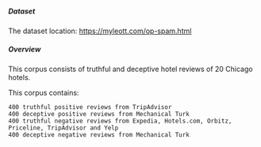 ##### Dataset
The dataset location: https://myleott.com/op-spam.html

##### Overview

This corpus consists of truthful and deceptive hotel reviews of 20 Chicago hotels. 

This corpus contains:

    400 truthful positive reviews from TripAdvisor 
    400 deceptive positive reviews from Mechanical Turk 
    400 truthful negative reviews from Expedia, Hotels.com, Orbitz, Priceline, TripAdvisor and Yelp 
    400 deceptive negative reviews from Mechanical Turk 
